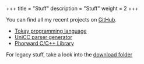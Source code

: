 +++
title = "Stuff"
description = "Stuff"
weight = 2
+++

You can find all my recent projects on [GitHub](https://github.com/phorward).

- [Tokay programming language](https://github.com/phorward/tokay)
- [UniCC parser generator](https://github.com/phorward/unicc)
- [Phorward C/C++ Library](https://github.com/phorward/libphorward)

For legacy stuff, take a look into the [download folder](http://downloads.phorward-software.com/)
